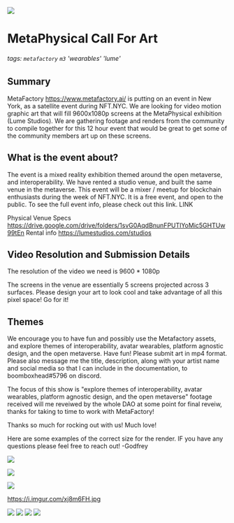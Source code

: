 ![](https://i.imgur.com/uX31WRg.jpg)


# MetaPhysical Call For Art

###### tags: `metafactory` `m3` 'wearables' 'lume'

## Summary
MetaFactory https://www.metafactory.ai/ is putting on an event in New York, as a satellite event during NFT.NYC. We are looking for video motion graphic art that will fill 9600x1080p screens at the MetaPhysical exhibition (Lume Studios). We are gathering footage and renders from the community to compile together for this 12 hour event that would be great to get some of the community members art up on these screens.

## What is the event about?
The event is a mixed reality exhibition themed around the open metaverse, and interoperability. We have rented a studio venue, and built the same venue in the metaverse. This event will be a mixer / meetup for blockchain enthusiasts during the week of NFT.NYC. It is a free event, and open to the public. To see the full event info, please check out this link. LINK

Physical Venue Specs 
https://drive.google.com/drive/folders/1svG0AqdBnunFPUTlYoMic5GHTUw99tEn
Rental info https://lumestudios.com/studios


## Video Resolution and Submission Details
The resolution of the video we need is 9600 * 1080p

The screens in the venue are essentially 5 screens projected across 3 surfaces. Please design your art to look cool and take advantage of all this pixel space! Go for it! 

## Themes
We encourage you to have fun and possibly use the Metafactory assets, and explore themes of interoperability, avatar wearables, platform agnostic design, and the open metaverse. Have fun! Please submit art in mp4 format. Please also message me the title, description, along with your artist name and social media so that I can include in the documentation, to boomboxhead#5796 on discord. 

The focus of this show is "explore themes of interoperability, avatar wearables, platform agnostic design, and the open metaverse" footage received will me reveiwed by the whole DAO at some point for final reveiw, thanks for taking to time to work with MetaFactory!

Thanks so much for rocking out with us! Much love! 

Here are some examples of the correct size for the render. IF you have any questions please feel free to reach out! -Godfrey


![](https://i.imgur.com/s5ybuVD.jpg)




![](https://i.imgur.com/lLrds6Z.png)


![](https://i.imgur.com/lPCK6Rs.png)

https://i.imgur.com/xj8m6FH.jpg


![](https://i.imgur.com/rWqkRtv.png)
![](https://i.imgur.com/CUdC2PF.png)
![](https://i.imgur.com/XjBG9ad.png)
![](https://i.imgur.com/TuT5wNp.png)



